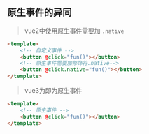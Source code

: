## 原生事件的异同

> vue2中使用原生事件需要加 `.native`

```html
<template>
    <!-- 自定义事件 -->
    <button @click="fun()"></button>
    <!-- 原生事件需要加修饰符.native-->
    <button @click.native="fun()"></button>
</template>
```
> vue3为即为原生事件

```html
<template>
    <!-- 原生事件 -->
    <button @click="fun()"></button>
</template>
```